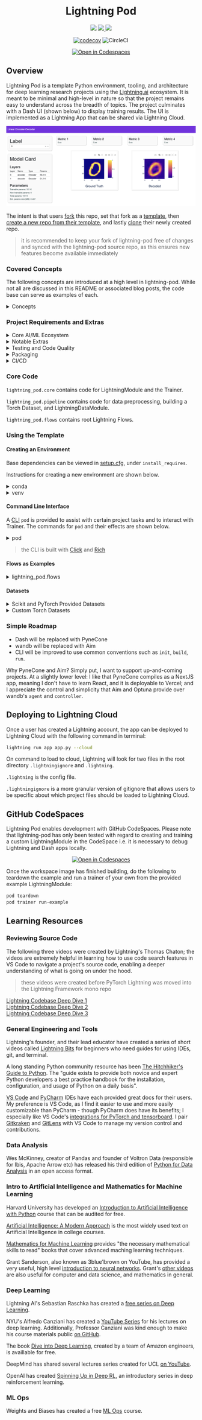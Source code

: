 <!-- # Copyright Justin R. Goheen.
#
# Licensed under the Apache License, Version 2.0 (the "License");
# you may not use this file except in compliance with the License.
# You may obtain a copy of the License at
#
#     http://www.apache.org/licenses/LICENSE-2.0
#
# Unless required by applicable law or agreed to in writing, software
# distributed under the License is distributed on an "AS IS" BASIS,
# WITHOUT WARRANTIES OR CONDITIONS OF ANY KIND, either express or implied.
# See the License for the specific language governing permissions and
# limitations under the License. -->

<div align="center">

# Lightning Pod

![](https://img.shields.io/badge/Python-3776AB?style=for-the-badge&logo=python&logoColor=white)
<a href="https://lightning.ai" ><img src ="https://img.shields.io/badge/-Lightning-792ee5?logo=pytorchlightning&logoColor=white" height="28"/> </a>
[![](https://raw.githubusercontent.com/wandb/assets/main/wandb-github-badge-28-gray.svg)](https://wandb.ai/justingoheen/lightningpod-train-wandb?workspace=user-justingoheen)

[![codecov](https://codecov.io/gh/JustinGoheen/lightning-pod/branch/main/graph/badge.svg)](https://codecov.io/gh/JustinGoheen/lightning-pod)
![CircleCI](https://circleci.com/gh/JustinGoheen/lightning-pod.svg?style=shield)

[![Open in Codespaces](https://github.com/codespaces/badge.svg)](https://codespaces.new?repo=JustinGoheen/lightning-pod)

</div>

## Overview

Lightning Pod is a template Python environment, tooling, and architecture for deep learning research projects using the [Lightning.ai](https://lightning.ai) ecosystem. It is meant to be minimal and high-level in nature so that the project remains easy to understand across the breadth of topics. The project culminates with a Dash UI (shown below) to display training results. The UI is implemented as a Lightning App that can be shared via Lightning Cloud.

![](assets/dash_ui.png)

The intent is that users [fork](https://docs.github.com/en/get-started/quickstart/fork-a-repo) this repo, set that fork as a [template](https://docs.github.com/en/repositories/creating-and-managing-repositories/creating-a-template-repository), then [create a new repo from their template](https://docs.github.com/en/repositories/creating-and-managing-repositories/creating-a-repository-from-a-template), and lastly [clone](https://docs.github.com/en/repositories/creating-and-managing-repositories/cloning-a-repository) their newly created repo.

> it is recommended to keep your fork of lightning-pod free of changes and synced with the lightning-pod source repo, as this ensures new features become available immediately

### Covered Concepts

The following concepts are introduced at a high level in lightning-pod. While not all are discussed in this README or associated blog posts, the code base can serve as examples of each.

<details>
  <summary>Concepts</summary>

- _CI/CD_: `.github` and `.circleci` directories contain basic configs for running CircleCI and GitHub Action jobs.
- _Code Quality_: when installed correctly, the project will use pre-commit to format a user's code with [black](https://black.readthedocs.io/en/stable/) and [isort](https://pycqa.github.io/isort/). MyPy and PyTest are also available. Coverage will run pytest for commits to the default branch.
- _Packaging_: The current (Feb 18 2023) version uses methods provided by `setuptools` in `setup.py`, `setup.cfg`, and `pyproject.toml`. Some of these will be consolidated to reflect changes in Lightning to include [`ruff`](https://github.com/charliermarsh/ruff) as a tool. Basic use of `build` and `twine` for distribution via pypi can be found in the following [quickstart](https://setuptools.pypa.io/en/latest/userguide/quickstart.html).
- _AI/ML research project architecture_: while opinionated, this repo does provide a basic structure for research projects, and is certainly suitable for algorithm design research that will rely on datasets provided in torchvision, torchaudio, and torchtext. By architecture, I mean the location of directories such as `data`, `logs`, `models`, and `notebooks`. The source code is contained in `lightning_pod`, it's structure is formed from concepts found in Lightning's core projects, and in React projects given the inclusion of the `pages` module in the source directory and `assets` at root. The provided example does not account for distributed training or training with GPUs; however using PyTorch and PyTorch Lightning is preferable in single machine, CPU environments given neither will force researchers to change their code to accomodate for a specific tensor format (channel first or channel last) as other deep learning libraries may. Changing the correct flags in Trainer will enable distributed training in multi-device environments.
- _Experiment Management_: the project provides example of using [`wandb`](https://wandb.ai/site), [`tensorboard`](https://pytorch.org/tutorials/recipes/recipes/tensorboard_with_pytorch.html), and [`aim`](https://aimstack.io) to log hyperparameter optimization sweeps and training runs. The project also provides and example of using [Optuna](https://optuna.readthedocs.io/en/stable/) as a replacement for wandb's built-in Sweeps.
- _UIs and DataViz_: Any React app will be in a directory of its own at the project's root, and will be structured according to Next or Vite's setup. React apps may be created with a javascript utility or Pynecone.
- _CLIs_: a command line interface entrypoint `pod` serves as an example CLI. It is built with [click](https://click.palletsprojects.com/en/8.1.x/). The code for `pod` is found in `lightning_pod.cli.pod` and it is created in `setup.cfg`'s entry point option.

</details>

### Project Requirements and Extras

<details>
  <summary>Core AI/ML Ecosystem</summary>

These are the base frameworks. Many other tools (numpy, pyarrow etc) are installed as dependencies when installing the core dependencies.

- pytorch-lightning
- lightning-app
- lightning-trainging-studio (HPO)
- torchmetrics
- weights and biases
- optuna
- hydra
- plotly
- dash

</details>

<details>
  <summary>Notable Extras</summary>

These frameworks and libraries are installed when creating an environment from the provided requirements utilities.

- torchserve
- fastapi
- pydantic
- gunicorn
- uvicorn
- click
- rich
- pyarrow
- numpy

</details>

<details>
  <summary>Testing and Code Quality</summary>

- PyTest
- coverage
- MyPy
- Bandit
- Black
- isort
- pre-commit

</details>

<details>
  <summary>Packaging</summary>

- setuptools
- build
- twine

</details>

<details>
  <summary>CI/CD</summary>

- GitHub Actions
- CircleCI

</details>

### Core Code

`lightning_pod.core` contains code for LightningModule and the Trainer.

`lightning_pod.pipeline` contains code for data preprocessing, building a Torch Dataset, and LightningDataModule.

`lightning_pod.flows` contains root Lightning Flows.

### Using the Template

#### Creating an Environment

Base dependencies can be viewed in [setup.cfg](https://github.com/JustinGoheen/lightning-pod/blob/main/setup.cfg), under `install_requires`.

Instructions for creating a new environment are shown below.

<details>
  <summary>conda</summary>

Install [miniconda](https://docs.conda.io/en/latest/miniconda.html) if you do not already have it installed.

> m-series macOS users, it is recommended to use the `Miniconda3 macOS Apple M1 64-bit bash` installation

```sh
cd {{ path to clone }}
conda env create -f environment.yml
conda activate lightning-ai
pip install -e .
# if desired, install extras
pip install -r requirements/extras.txt
{{ set interpreter in IDE }}
```

</details>

<details>
  <summary>venv</summary>

[venv](https://docs.python.org/3/library/venv.html) is not something that needs to be installed; it is part of Python standard.

```sh
cd {{ path to clone }}
python3 -m venv venv/
# to activate on windows
venv\Scripts\activate.bat
# to activate on macos and Unix
source venv/bin/activate
# install lightning-pod
pip install -e .
# if desired, install extras
pip install -r requirements/extras.txt
{{ set interpreter in IDE }}
```

</details>

#### Command Line Interface

A [CLI](https://github.com/JustinGoheen/lightning-pod/blob/main/lightning_pod/cli/console.py) `pod` is provided to assist with certain project tasks and to interact with Trainer. The commands for `pod` and their effects are shown below.

<details>
  <summary>pod</summary>

`pod teardown` will destroy any existing data splits, saved predictions, logs, profilers, checkpoints, and ONNX. <br>

`pod trainer run-example` runs the Trainer in a fast-dev-run. <br>

`pod bug-report` creates a bug report to [submit issues on GitHub](https://github.com/Lightning-AI/lightning/issues) for Lightning. the report is printed to screen in terminal, and generated as a markdown file for easy submission.

`pod seed` will remove boilerplate to allow users to begin their own projects.

Files removed by `pod seed`:

- cached MNIST data found in `data/cache/PodDataset`
- training splits found in `data/training_split`
- saved predictions found in `data/predictions`
- PyTorch Profiler logs found in `logs/profiler`
- TensorBoard logs found in `logs/logger`
- model checkpoints found in `models/checkpoints`
- persisted ONNX model found in `models/onnx`

The flow for creating new checkpoints and an ONNX model from the provided encoder-decoder looks like:

```sh
pod teardown
pod trainer -em=wandb --persist-model --persist-predictions --persist-splits
```

Once the new Trainer has finished, the app can be viewed by running the following in terminal:

```sh
lightning run app app.py
```

</details>

> the CLI is built with [Click](https://click.palletsprojects.com/en/8.1.x/) and [Rich](https://github.com/Textualize/rich)

#### Flows as Examples

<details>
    <summary>lightning_pod.flows</summary>

The provided examples are lite introductions to [hydra](https://hydra.cc) and [wandb](https://wandb.ai/site). Examples of hyperparameter optimization with [lightning-training-studio](https://github.com/Lightning-AI/lightning-hpo) and [Optuna](https://optuna.readthedocs.io/en/stable/) will be added soon.

To use the examples, lightning-pod must be installed to your virtual environment. If you've not created a venv, in terminal do:

```bash
python3 -m .venv/
```

then activate with

```bash
source .venv/bin/activate
```

then install lighting-pod with

```bash
pip install -e .
```

## Hydra

Hydra is an open-source Python framework that simplifies the development of research and other complex applications. The key feature is the ability to dynamically create a hierarchical configuration by composition and override it through config files and the command line. The name Hydra comes from its ability to run multiple similar jobs

### Usage

In order to run the hydra example, in terminal do:

```bash
pod trainer run-hydra
```

A training run will start in your terminal and lightning will output information to the terminal.

### Resources

[Docs](https://hydra.cc/docs/intro/)

## Weights and Biases (wandb)

wandb can be used to track and visualize experiments in real time, compare baselines, and iterate quickly on ML projects.

### Usage

You must have a wandb account to use this example.

In order to run the wandb example, in terminal do:

```bash
pod trainer run-wandb
```

A training run will start in your terminal and lightning will output information to the terminal. Results will be synced to the project [`lightning-pod-examples`](https://wandb.ai/justingoheen/lightning-pod-examples) in your wandb account.

### Resources

[Docs](https://docs.wandb.ai/)

## Optuna

Optuna is an automatic hyperparameter optimization software framework, particularly designed for machine learning. It features an imperative, define-by-run style user API. Thanks to our define-by-run API, the code written with Optuna enjoys high modularity, and the user of Optuna can dynamically construct the search spaces for the hyperparameters.

### Usage

The Optuna example also uses wandb. Individuals not familiar with hyperparameter optimization or wandb should start by reviewing the wandb example.

### Resources

[Docs](https://optuna.readthedocs.io/en/stable/reference/index.html) <br>
[Optuna meets WandB](https://medium.com/optuna/optuna-meets-weights-and-biases-58fc6bab893) (a Medium article by the Optuna team) <br>
[PyTorch with Optuna](https://youtu.be/P6NwZVl8ttc) (by PyTorch)
[Optuna with PL](https://github.com/optuna/optuna-examples/blob/main/pytorch/pytorch_lightning_simple.py) (an example by the Optuna team)

</details>

#### Datasets

<details>
  <summary>Scikit and PyTorch Provided Datasets</summary>

If using built-in datasets from [torchvision](https://pytorch.org/vision/stable/datasets.html), [torchaudio](https://pytorch.org/audio/stable/datasets.html), or [Lightning Bolts integration of scikit-learn datasets](https://lightning-bolts.readthedocs.io/en/latest/datamodules/sklearn.html), then creating LightningDataModules should be relatively straight forward, with little to no change necessary for the provided `lightning_pod.pipeline.datamodule`. However, be sure to pay attention to which methods and hooks are available to the respective datasets, and be ready to debug errors in `lightning_pod.pipeline.datamodule` attributed to `lightning_pod.pipeline.dataset`'s differences in hooks after using a dataset other than torchvision's MNIST.

</details>

<details>
  <summary>Custom Torch Datasets</summary>

Depending on scale and complexity, creating your own custom torch dataset can be relatively straight forward. Keep in mind that in doing so, none of the hooks available to the MNIST torch dataset used in the example will be availble to your custom dataset; you must create your own hooks and methods. You can view the source code of PyTorch and Lightning Bolts as examples of how to develop a custom dataset that will be piped to a LightningDatamodule.

A basic custom torch dataset is shown below:

```python
import pandas as pd
import torch
from torch.utils.data import Dataset


class PodDataset(Dataset):
    def __init__(self, features_path, labels_path):
        self.features = pd.read_csv(features_path)
        self.labels = pd.read_csv(labels_path)

    def __len__(self):
        return len(self.labels)

    def __getitem__(self, idx):
        x, y = self.features.iloc[idx], self.labels.iloc[idx]
        return torch.tensor(x, dtype=torch.float32), torch.tensor(y, dtype=torch.float32)
```

You read more on PyTorch datasets and LightningDatamodules by following the links below:

- PyTorch [Datasets](https://pytorch.org/tutorials/beginner/basics/data_tutorial.html#creating-a-custom-dataset-for-your-files)
- Lightning [Datamodules](https://pytorch-lightning.readthedocs.io/en/stable/data/datamodule.html?highlight=datamodule#what-is-a-datamodule)

> LightningDataModules handle DataLoaders; you do not need to follow the DataLoaders portion of the PyTorch tutorial

</details>

### Simple Roadmap

- Dash will be replaced with PyneCone
- wandb will be replaced with Aim
- CLI will be improved to use common conventions such as `init`, `build`, `run`.

Why PyneCone and Aim? Simply put, I want to support up-and-coming projects. At a slightly lower level: I like that PyneCone compiles as a NextJS app, meaning I don't have to learn React, and it is deployable to Vercel; and I appreciate the control and simplicity that Aim and Optuna provide over wandb's `agent` and `controller`.

## Deploying to Lightning Cloud

Once a user has created a Lightning account, the app can be deployed to Lightning Cloud with the following command in terminal:

```bash
lightning run app app.py --cloud
```

On command to load to cloud, Lightning will look for two files in the root directory `.lightningignore` and `.lightning`.

`.lightning` is the config file.

`.lightningignore` is a more granular version of gitignore that allows users to be specific about which project files should be loaded to Lightning Cloud.

## GitHub CodeSpaces

Lightning Pod enables development with GitHub CodeSpaces. Please note that lightning-pod has only been tested with regard to creating and training a custom LightningModule in the CodeSpace i.e. it is necessary to debug Lightning and Dash apps locally.

<div align="center">

[![Open in Codespaces](https://github.com/codespaces/badge.svg)](https://codespaces.new?repo=JustinGoheen/lightning-pod)

</div>

Once the workspace image has finished building, do the following to teardown the example and run a trainer of your own from the provided example LightningModule:

```sh
pod teardown
pod trainer run-example
```

## Learning Resources

### Reviewing Source Code

The following three videos were created by Lightning's Thomas Chaton; the videos are extremely helpful in learning how to use code search features in VS Code to navigate a project's source code, enabling a deeper understanding of what is going on under the hood.

> these videos were created before PyTorch Lightning was moved into the Lightning Framework mono repo

[Lightning Codebase Deep Dive 1](https://youtu.be/aEeh9ucKUkU) <br>
[Lightning Codebase Deep Dive 2](https://youtu.be/NEpRYqdsm54) <br>
[Lightning Codebase Deep Dive 3](https://youtu.be/x4d4RDNJaZk)

### General Engineering and Tools

Lightning's founder, and their lead educator have created a series of short videos called [Lightning Bits](https://lightning.ai/pages/ai-education/#bits) for beginners who need guides for using IDEs, git, and terminal.

A long standing Python community resource has been [The Hitchhiker's Guide to Python](https://docs.python-guide.org). The "guide exists to provide both novice and expert Python developers a best practice handbook for the installation, configuration, and usage of Python on a daily basis".

[VS Code](https://code.visualstudio.com/docs) and [PyCharm](https://www.jetbrains.com/help/pycharm/installation-guide.html) IDEs have each provided great docs for their users. My preference is VS Code, as I find it easier to use and more easily customizable than PyCharm - though PyCharm does have its benefits; I especially like VS Code's [integrations for PyTorch and tensorboard](https://code.visualstudio.com/docs/datascience/pytorch-support). I pair [Gitkraken](https://www.gitkraken.com) and [GitLens](https://www.gitkraken.com/gitlens) with VS Code to manage my version control and contributions.

### Data Analysis

Wes McKinney, creator of Pandas and founder of Voltron Data (responsible for Ibis, Apache Arrow etc) has released his third edition of [Python for Data Analysis](https://wesmckinney.com/book/) in an open access format.

### Intro to Artificial Intelligence and Mathematics for Machine Learning

Harvard University has developed an [Introduction to Artificial Intelligence with Python](https://www.edx.org/course/cs50s-introduction-to-artificial-intelligence-with-python) course that can be audited for free.

[Artificial Intelligence: A Modern Approach](https://www.google.com/books/edition/_/koFptAEACAAJ?hl=en&sa=X&ved=2ahUKEwj3rILozs78AhV1gIQIHbMWCtsQ8fIDegQIAxBB) is the most widely used text on Artificial Intelligence in college courses.

[Mathematics for Machine Learning](https://mml-book.github.io) provides "the necessary mathematical skills to read" books that cover advanced maching learning techniques.

Grant Sanderson, also known as 3blue1brown on YouTube, has provided a very useful, high level [introduction to neural networks](https://www.3blue1brown.com/topics/neural-networks). Grant's [other videos](https://www.3blue1brown.com/#lessons) are also useful for computer and data science, and mathematics in general.

### Deep Learning

Lightning AI's Sebastian Raschka has created a [free series on Deep Learning](https://lightning.ai/pages/courses/deep-learning-fundamentals/).

NYU's Alfredo Canziani has created a [YouTube Series](https://www.youtube.com/playlist?list=PLLHTzKZzVU9e6xUfG10TkTWApKSZCzuBI) for his lectures on deep learning. Additionally, Professor Canziani was kind enough to make his course materials public [on GitHub](https://github.com/Atcold/NYU-DLSP21).

The book [Dive into Deep Learning](http://d2l.ai/#), created by a team of Amazon engineers, is availlable for free.

DeepMind has shared several lectures series created for UCL [on YouTube](https://www.youtube.com/c/DeepMind/playlists?view=50&sort=dd&shelf_id=9).

OpenAI has created [Spinning Up in Deep RL](https://spinningup.openai.com/en/latest/), an introductory series in deep reinforcement learning.

### ML Ops

Weights and Biases has created a free [ML Ops](https://www.wandb.courses/courses/effective-mlops-model-development) course.
